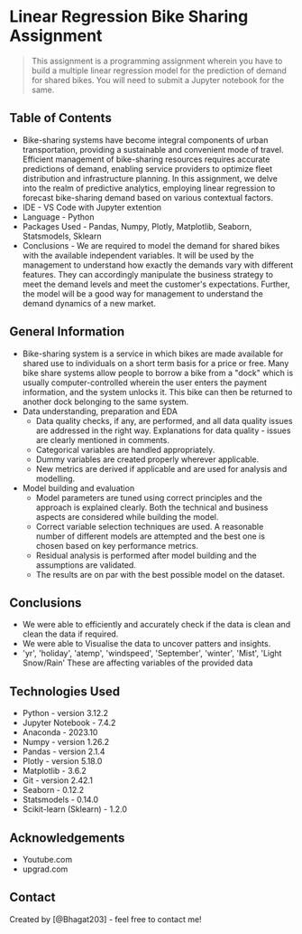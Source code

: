 # Linear Regression Bike Sharing Assignment
> This assignment is a programming assignment wherein you have to build a multiple linear regression model for the prediction of demand for shared bikes. You will need to submit a Jupyter notebook for the same. 


## Table of Contents
* Bike-sharing systems have become integral components of urban transportation, providing a sustainable and convenient mode of travel. Efficient management of bike-sharing resources requires accurate predictions of demand, enabling service providers to optimize fleet distribution and infrastructure planning. In this assignment, we delve into the realm of predictive analytics, employing linear regression to forecast bike-sharing demand based on various contextual factors.
* IDE - VS Code with Jupyter extention
* Language - Python
* Packages Used - Pandas, Numpy, Plotly, Matplotlib, Seaborn, Statsmodels, Sklearn
* Conclusions - We are required to model the demand for shared bikes with the available independent variables. It will be used by the management to understand how exactly the demands vary with different features. They can accordingly manipulate the business strategy to meet the demand levels and meet the customer's expectations. Further, the model will be a good way for management to understand the demand dynamics of a new market.



## General Information
- Bike-sharing system is a service in which bikes are made available for shared use to individuals on a short term basis for a price or free. Many bike share systems allow people to borrow a bike from a "dock" which is usually computer-controlled wherein the user enters the payment information, and the system unlocks it. This bike can then be returned to another dock belonging to the same system.
- Data understanding, preparation and EDA
    - Data quality checks, if any, are performed, and all data quality issues are addressed in the right way. Explanations for data quality - issues are clearly mentioned in comments.
    - Categorical variables are handled appropriately.
    -  Dummy variables are created properly wherever applicable.
    - New metrics are derived if applicable and are used for analysis and modelling.
- Model building and evaluation
    - Model parameters are tuned using correct principles and the approach is explained clearly. Both the technical and business aspects are  considered while building the model. 
    - Correct variable selection techniques are used. A reasonable number of different models are attempted and the best one is chosen based on key performance metrics.
    - Residual analysis is performed after model building and the assumptions are validated.
    - The results are on par with the best possible model on the dataset.

## Conclusions
- We were able to efficiently and accurately check if the data is clean and clean the data if required.
- We were able to Visualise the data to uncover patters and insights.
- 'yr', 'holiday', 'atemp', 'windspeed', 'September', 'winter', 'Mist',
       'Light Snow/Rain' These are affecting variables of the provided data

## Technologies Used
- Python - version 3.12.2
- Jupyter Notebook - 7.4.2
- Anaconda - 2023.10
- Numpy - version 1.26.2
- Pandas - version 2.1.4
- Plotly - version 5.18.0
- Matplotlib - 3.6.2
- Git - version 2.42.1
- Seaborn - 0.12.2
- Statsmodels - 0.14.0
- Scikit-learn (Sklearn) - 1.2.0


## Acknowledgements

- Youtube.com
- upgrad.com


## Contact
Created by [@Bhagat203] - feel free to contact me!
